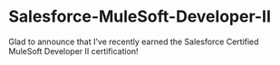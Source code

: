 # Salesforce-MuleSoft-Developer-II
Glad to announce that I've recently earned the Salesforce Certified MuleSoft Developer II certification!
